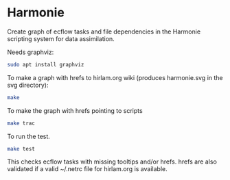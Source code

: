 # Harmonie

Create graph of ecflow tasks and file dependencies in the Harmonie scripting system for data assimilation. 

Needs graphviz:

```bash
sudo apt install graphviz
```

To make a graph  with hrefs to hirlam.org wiki (produces harmonie.svg in the svg directory):

```bash
make
```

To make the graph with hrefs pointing to scripts

```bash
make trac
```

To run the test. 
```bash
make test
```
This checks ecflow tasks with missing tooltips and/or hrefs.
hrefs are also validated if a valid ~/.netrc file for hirlam.org is available. 

